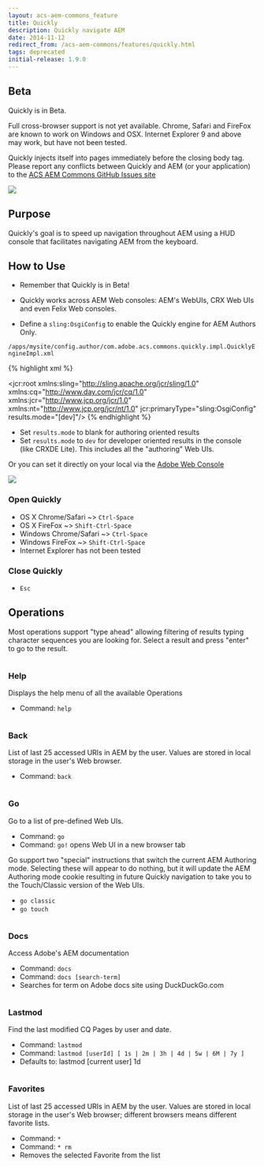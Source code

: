 ```yaml
---
layout: acs-aem-commons_feature
title: Quickly
description: Quickly navigate AEM
date: 2014-11-12
redirect_from: /acs-aem-commons/features/quickly.html
tags: deprecated
initial-release: 1.9.0
---
```


## Beta

Quickly is in Beta.

Full cross-browser support is not yet available. Chrome, Safari and FireFox are known to work on Windows and OSX. Internet Explorer 9 and above may work, but have not been tested.

Quickly injects itself into pages immediately before the closing body tag. Please report any conflicts between Quickly and AEM (or your application) to the [ACS AEM Commons GitHub Issues site](https://github.com/Adobe-Consulting-Services/acs-aem-commons/issues)

![](images/go-screenshot.png)

## Purpose

Quickly's goal is to speed up navigation throughout AEM using a HUD console that facilitates navigating AEM from the keyboard.

## How to Use

* Remember that Quickly is in Beta!

* Quickly works across AEM Web consoles: AEM's WebUIs, CRX Web UIs and even Felix Web consoles.

* Define a `sling:OsgiConfig` to enable the Quickly engine for AEM Authors Only.

`/apps/mysite/config.author/com.adobe.acs.commons.quickly.impl.QuicklyEngineImpl.xml`

{% highlight xml %}
<?xml version="1.0" encoding="UTF-8"?>
<jcr:root xmlns:sling="http://sling.apache.org/jcr/sling/1.0" xmlns:cq="http://www.day.com/jcr/cq/1.0" xmlns:jcr="http://www.jcp.org/jcr/1.0" xmlns:nt="http://www.jcp.org/jcr/nt/1.0"
    jcr:primaryType="sling:OsgiConfig"
    results.mode="[dev]"/>
{% endhighlight %}

* Set `results.mode` to blank for authoring oriented results
* Set `results.mode` to `dev` for developer oriented results in the console (like CRXDE Lite). This includes all the "authoring" Web UIs.


Or you can set it directly on your local via the [Adobe Web Console](http://localhost:4502/system/console/configMgr)

![](images/felix-configmgr.png)


### Open Quickly

* OS X Chrome/Safari ~> `Ctrl-Space`
* OS X FireFox ~> `Shift-Ctrl-Space`
* Windows Chrome/Safari ~> `Ctrl-Space`
* Windows FireFox ~> `Shift-Ctrl-Space`
* Internet Explorer has not been tested

### Close Quickly

* `Esc`

## Operations

Most operations support "type ahead" allowing filtering of results typing character sequences you are looking for. Select a result and press "enter" to go to the result.

<div class="section">
<p><img src="images/help.png" alt=""></p>
<h3>Help</h3>
<p>Displays the help menu of all the available Operations</p>
<ul>
    <li>Command: <code>help</code></li>
</ul>
</div>

<div class="section">
<p><img src="images/back.png" alt=""></p>
<h3>Back</h3>
<p>List of last 25 accessed URIs in <span class="caps">AEM</span> by the user. Values are stored in local storage in the user's Web browser.</p>
<ul>
    <li>Command: <code>back</code><br>
</li></ul></div>

<div class="section">
<p><img src="images/go.png" alt=""></p>
<h3>Go</h3>
<p>Go to a list of pre-defined Web UIs.</p>
<ul>
    <li>Command: <code>go</code></li>
    <li>Command: <code>go!</code> opens Web UI in a new browser tab</li>
</ul>
<p>Go support two "special" instructions that switch the current <span class="caps">AEM</span> Authoring mode. Selecting these will appear to do nothing, but it will update the <span class="caps">AEM</span> Authoring mode cookie resulting in future Quickly navigation to take you to the Touch/Classic version of the Web UIs.</p>
<ul>
    <li><code>go classic</code></li>
    <li><code>go touch</code></li>
</ul>
</div>

<div class="section">
<p><img src="images/docs.png" alt=""></p>
<h3>Docs</h3>
<p>Access Adobe's <span class="caps">AEM</span> documentation</p>
<ul>
    <li>Command: <code>docs</code></li>
    <li>Command: <code>docs [search-term]</code></li>
    <li>Searches for term on Adobe docs site using DuckDuckGo.com<br>
</li></ul></div>

<div class="section">
<p><img src="/acs-aem-commons/images/quickly/lastmod.png" alt=""></p>
<h3>Lastmod</h3>
<p>Find the last modified CQ Pages by user and date.</p>
<ul>
    <li>Command: <code>lastmod</code></li>
    <li>Command: <code>lastmod [userId] [ 1s | 2m | 3h | 4d | 5w | 6M | 7y ]</code></li>
    <li>Defaults to: lastmod [current user] 1d<br>
</li></ul></div>

<div class="section">
<p><img src="images/favorites.png" alt=""></p>
<h3>Favorites</h3>
<p>List of last 25 accessed URIs in <span class="caps">AEM</span> by the user. Values are stored in local storage in the user's Web browser; different browsers means different favorite lists.</p>
<ul>
    <li>Command: <code>*</code></li>
    <li>Command: <code>* rm</code></li>
    <li>Removes the selected Favorite from the list<br>
</li></ul></div>